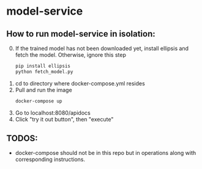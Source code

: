 # model-service


## How to run model-service in isolation:
0. If the trained model has not been downloaded yet, install ellipsis and fetch the model. Otherwise, ignore this step
    ```bash
    pip install ellipsis
    python fetch_model.py
    ```
1. cd to directory where docker-compose.yml resides
2. Pull and run the image 
     ```bash
    docker-compose up
    ```
3. Go to localhost:8080/apidocs
4. Click "try it out button", then "execute" 

## TODOS:
- docker-compose should not be in this repo but in operations along with corresponding instructions. 
